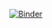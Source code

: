 [![Binder](https://mybinder.org/badge_logo.svg)](https://mybinder.org/v2/gh/Dommsko/smartiS/master)
